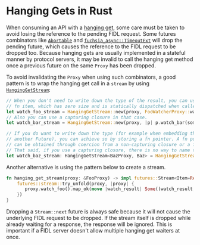 # Hanging Gets in Rust

When consuming an API with a [hanging get][hanging-get-pattern], some care must
be taken to avoid losing the reference to the pending FIDL request. Some futures
combinators like [`Abortable`][rust-abortable] and
[`fuchsia_async::TimeoutExt`][fasync-timeout-ext] will drop the pending future,
which causes the reference to the FIDL request to be dropped too. Because
hanging gets are usually implemented in a stateful manner by protocol servers,
it may be invalid to call the hanging get method once a previous future on the
same `Proxy` has been dropped.

To avoid invalidating the `Proxy` when using such combinators, a good pattern is
to wrap the hanging get call in a `stream` by using
[`HangingGetStream`][hanging-get-stream-impl]:

```rust
// When you don't need to write down the type of the result, you can use a
// fn item, which has zero size and is statically dispatched when called.
let watch_foo_stream = HangingGetStream::new(proxy, FooWatcherProxy::watch_foo);
// Also you can use a capturing closure in that case.
let watch_bar_stream = HangingGetStream::new(proxy, |p| p.watch_bar(some_captured_var));

// If you do want to write down the type (for example when embedding this in
// another Future), you can achieve so by storing a fn pointer. A fn pointer
// can be obtained through coercion from a non-capturing closure or a fn item.
// That said, if you use a capturing closure, there is no way to name the type.
let watch_baz_stream: HangingGetStream<BazProxy, Baz> = HangingGetStream::new_with_fn_ptr(proxy, |p| p.watch_baz());
```

Another alternative is using the pattern below to create a stream.

```rust
fn hanging_get_stream(proxy: &FooProxy) -> impl futures::Stream<Item=Result<FooResult, fidl::Error>> + '_ {
    futures::stream::try_unfold(proxy, |proxy| {
       proxy.watch_foo().map_ok(move |watch_result| Some((watch_result, proxy)))
    })
}
```

Dropping a `Stream::next` future is always safe because it will not cause the
underlying FIDL request to be dropped.  If the stream itself is dropped while already waiting for a
response, the response will be ignored.  This is important if a FIDL server doesn't allow
multiple hanging get waiters at once.

[hanging-get-pattern]: /docs/concepts/api/fidl.md#hanging-get
[hanging-get-stream-impl]: https://fuchsia-docs.firebaseapp.com/rust/async_utils/hanging_get/client/type.HangingGetStream.html
[rust-abortable]: https://docs.rs/futures/0.3.5/futures/future/struct.Abortable.html
[fasync-timeout-ext]: https://fuchsia-docs.firebaseapp.com/rust/fuchsia_async/trait.TimeoutExt.html
